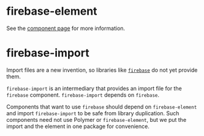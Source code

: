 firebase-element
================

See the [component page](http://polymer.github.io/firebase-element) for more information.

firebase-import
===============

Import files are a new invention, so libraries like [`firebase`](http://firebase.com) do not yet provide them.

`firebase-import` is an intermediary that provides an import file for the `firebase` component. `firebase-import` depends on `firebase`.

Components that want to use `firebase` should depend on `firebase-element` and import `firebase-import` to be safe from library duplication. 
Such components need not use Polymer or `firebase-element`, but we put the import and the element in one package for convenience.
